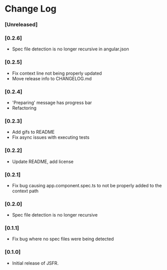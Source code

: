 # Change Log

### [Unreleased]

### [0.2.6]
- Spec file detection is no longer recursive in angular.json

### [0.2.5]
- Fix context line not being properly updated
- Move release info to CHANGELOG.md

### [0.2.4]
- 'Preparing' message has progress bar
- Refactoring

### [0.2.3]
- Add gifs to README
- Fix async issues with executing tests

### [0.2.2]
- Update README, add license

### [0.2.1]
- Fix bug causing app.component.spec.ts to not be properly added to the context path

### [0.2.0]
- Spec file detection is no longer recursive

### [0.1.1]
- Fix bug where no spec files were being detected

### [0.1.0]
- Initial release of JSFR.
